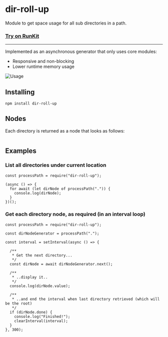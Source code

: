 # dir-roll-up

Module to get space usage for all sub directories in a path.

### [Try on RunKit](https://runkit.com/stevenhankin/dir-roll-up-example)

---

Implemented as an asynchronous generator that only uses core modules:

- Responsive and non-blocking
- Lower runtime memory usage

![Usage](https://raw.githubusercontent.com/stevenhankin/dir-roll-up/main/info/dir-roll-up.gif)

## Installing

```
npm install dir-roll-up
```

## Nodes

Each directory is returned as a node that looks as follows:

```

```

## Examples

### List all directories under current location

```
const processPath = require("dir-roll-up");

(async () => {
  for await (let dirNode of processPath(".")) {
    console.log(dirNode);
  }
})();
```

### Get each directory node, as required (in an interval loop)

```
const processPath = require("dir-roll-up");

const dirNodeGenerator = processPath(".");

const interval = setInterval(async () => {

  /**
   * Get the next directory...
   */
  const dirNode = await dirNodeGenerator.next();

  /**
   * ..display it..
   */
  console.log(dirNode.value);

  /**
   * ..and end the interval when last directory retrieved (which will be the root)
   */
  if (dirNode.done) {
    console.log("Finished!");
    clearInterval(interval);
  }
}, 300);
```
